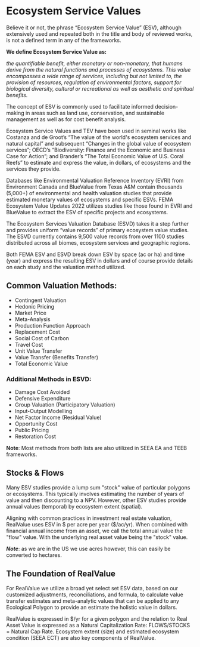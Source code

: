 # Ecosystem Service Values

Believe it or not, the phrase “Ecosystem Service Value” (ESV), although extensively used and repeated both in the title and body of reviewed works, is not a defined term in any of the frameworks.

**We define Ecosystem Service Value as:**&#x20;

_the quantifiable benefit, either monetary or non-monetary, that humans derive from the natural functions and processes of ecosystems. This value encompasses a wide range of services, including but not limited to, the provision of resources, regulation of environmental factors, support for biological diversity, cultural or recreational as well as aesthetic and spiritual benefits._&#x20;

The concept of ESV is commonly used to facilitate informed decision-making in areas such as land use, conservation, and sustainable management as well as for cost benefit analysis.

Ecosystem Service Values and TEV have been used in seminal works like Costanza and de Groot’s “The value of the world's ecosystem services and natural capital” and subsequent “Changes in the global value of ecosystem services”; OECD’s “Biodiversity: Finance and the Economic and Business Case for Action”; and Brander’s “The Total Economic Value of U.S. Coral Reefs” to estimate and express the value, in dollars, of ecosystems and the services they provide.

Databases like Environmental Valuation Reference Inventory (EVRI) from Environment Canada and BlueValue from Texas A\&M contain thousands (5,000+) of environmental and health valuation studies that provide estimated monetary values of ecosystems and specific ESVs. FEMA Ecosystem Value Updates 2022 utilizes studies like those found in EVRI and BlueValue to extract the ESV of specific projects and ecosystems.

The Ecosystem Services Valuation Database (ESVD) takes it a step further and provides uniform “value records” of primary ecosystem value studies. The ESVD currently contains 9,500 value records from over 1100 studies distributed across all biomes, ecosystem services and geographic regions.

Both FEMA ESV and ESVD break down ESV by space (ac or ha) and time (year) and express the resulting ESV in dollars and of course provide details on each study and the valuation method utilized.

## Common Valuation Methods:

* Contingent Valuation
* Hedonic Pricing
* Market Price
* Meta-Analysis
* Production Function Approach
* Replacement Cost
* Social Cost of Carbon
* Travel Cost
* Unit Value Transfer
* Value Transfer (Benefits Transfer)
* Total Economic Value

### Additional Methods in ESVD:

* Damage Cost Avoided
* Defensive Expenditure
* Group Valuation (Participatory Valuation)
* Input-Output Modelling
* Net Factor Income (Residual Value)
* Opportunity Cost
* Public Pricing
* Restoration Cost

**Note**: Most methods from both lists are also utilized in SEEA EA and TEEB frameworks.

## Stocks & Flows

Many ESV studies provide a lump sum "stock" value of particular polygons or ecosystems.  This typically involves estimating the number of years of value and then discounting to a NPV. However, other ESV studies provide annual values (temporal) by ecosystem extent (spatial).&#x20;

Aligning with common practices in investment real estate valuation, RealValue uses ESV in $ per acre per year ($/ac/yr). When combined with financial annual income from an asset, we call the total annual value the "flow" value. With the underlying real asset value being the "stock" value.

_**Note**_: as we are in the US we use acres however, this can easily be converted to hectares.

## The Foundation of RealValue

For RealValue we utilize a broad yet select set ESV data, based on our customized adjustments, reconciliations, and formula, to calculate value transfer estimates and meta-analytic values that can be applied to any Ecological Polygon to provide an estimate the holistic value in dollars.&#x20;

RealValue is expressed in $/yr for a given polygon and the relation to Real Asset Value is expressed as a Natural Capitalization Rate: FLOWS/STOCKS = Natural Cap Rate. Ecosystem extent (size) and estimated ecosystem condition (SEEA ECT) are also key components of RealValue.
